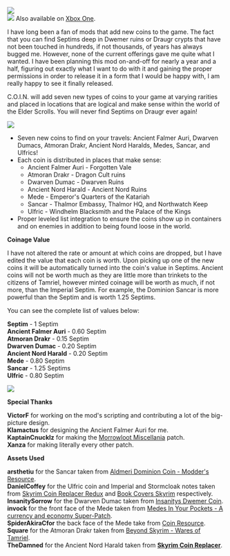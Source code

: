 ![](https://raw.githubusercontent.com/PierreDespereaux/PierreDespereaux/master/assets/images/banners/C.O.I.N.png)\
[![](https://raw.githubusercontent.com/PierreDespereaux/PierreDespereaux/master/assets/images/Xbox%20Tiny.png)](https://bethesda.net/en/mods/skyrim/mod-detail/4220943)﻿ Also available on [Xbox One](https://bethesda.net/en/mods/skyrim/mod-detail/4220943)﻿.

I have long been a fan of mods that add new coins to the game. The fact that you can find Septims deep in Dwemer ruins or Draugr crypts that have not been touched in hundreds, if not thousands, of years has always bugged me. However, none of the current offerings gave me quite what I wanted. I have been planning this mod on-and-off for nearly a year and a half, figuring out exactly what I want to do with it and gaining the proper permissions in order to release it in a form that I would be happy with, I am really happy to see it finally released.

C.O.I.N. will add seven new types of coins to your game at varying rarities and placed in locations that are logical and make sense within the world of the Elder Scrolls. You will never find Septims on Draugr ever again!

![](https://raw.githubusercontent.com/PierreDespereaux/PierreDespereaux/master/assets/images/banners/Features.png)

- Seven new coins to find on your travels: Ancient Falmer Auri, Dwarven Dumacs, Atmoran Drakr, Ancient Nord Haralds, Medes, Sancar, and Ulfrics!
- Each coin is distributed in places that make sense:  
    - Ancient Falmer Auri - Forgotten Vale  
    - Atmoran Drakr - Dragon Cult ruins  
    - Dwarven Dumac - Dwarven Ruins  
    - Ancient Nord Harald - Ancient Nord Ruins  
    - Mede - Emperor's Quarters of the Katariah  
    - Sancar - Thalmor Embassy, Thalmor HQ, and Northwatch Keep  
    - Ulfric - Windhelm Blacksmith and the Palace of the Kings  
- Proper leveled list integration to ensure the coins show up in containers and on enemies in addition to being found loose in the world.

__**Coinage Value**__

I have not altered the rate or amount at which coins are dropped, but I have edited the value that each coin is worth. Upon picking up one of the new coins it will be automatically turned into the coin's value in Septims. Ancient coins will not be worth much as they are little more than trinkets to the citizens of Tamriel, however minted coinage will be worth as much, if not more, than the Imperial Septim. For example, the Dominion Sancar is more powerful than the Septim and is worth 1.25 Septims.

You can see the complete list of values below:

**Septim** - 1 Septim\
**Ancient Falmer Auri** - 0.60 Septim\
**Atmoran Drakr** - 0.15 Septim\
**Dwarven Dumac** - 0.20 Septim\
**Ancient Nord Harald** - 0.20 Septim\
**Mede** - 0.80 Septim\
**Sancar** - 1.25 Septims\
**Ulfric** - 0.80 Septim

![](https://raw.githubusercontent.com/PierreDespereaux/PierreDespereaux/master/assets/images/banners/Credits.png)

**Special Thanks**

**VictorF** for working on the mod's scripting and contributing a lot of the big-picture design.\
**Klamactus** for designing the Ancient Falmer Auri for me.\
**KaptainCnucklz** for making the [Morrowloot Miscellania](https://www.nexusmods.com/skyrimspecialedition/mods/27094) patch.\
**Xanza** for making literally every other patch.

**Assets Used**

**arsthetiu** for the Sancar taken from [Aldmeri Dominion Coin - Modder's Resource](https://www.nexusmods.com/skyrimspecialedition/mods/47218)﻿.\
**DanielCoffey** for the Ulfric coin and Imperial and Stormcloak notes taken from [Skyrim Coin Replacer Redux](https://www.nexusmods.com/skyrim/mods/48195/) ﻿and [Book Covers Skyrim](https://www.nexusmods.com/skyrimspecialedition/mods/901) respectively.\
**InsanitySorrow** for the Dwarven Dumac taken from [Insanitys Dwemer Coin](https://www.nexusmods.com/skyrim/mods/33812)﻿.\
**invock** for the front face of the Mede taken from [Medes In Your Pockets - A currency and economy Super-Patch](https://www.nexusmods.com/skyrimspecialedition/mods/26097).\
**SpiderAkiraCfor** the back face of the Mede take from [Coin Resource](https://www.nexusmods.com/skyrim/mods/45063)﻿.\
**Square** for the Atmoran Drakr taken from [Beyond Skyrim - Wares of Tamriel](https://www.nexusmods.com/skyrimspecialedition/mods/31519).\
**TheDamned** for the Ancient Nord Harald taken from **[Skyrim Coin Replacer](https://web.archive.org/web/20131210095057/http://www.nexusmods.com/skyrim/mods/8611/)**.
